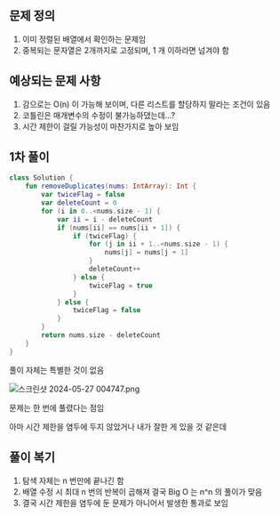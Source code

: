 ## 문제 정의

1. 이미 정렬된 배열에서 확인하는 문제임
2. 중복되는 문자열은 2개까지로 고정되며, 1 개 이하라면 넘겨야 함

## 예상되는 문제 사항

1. 감으로는 O(n) 이 가능해 보이며, 다른 리스트를 할당하지 말라는 조건이 있음
2. 코틀린은 매개변수의 수정이 불가능하댔는데…?
3. 시간 제한이 걸릴 가능성이 마찬가지로 높아 보임

## 1차 풀이

```kotlin
class Solution {
    fun removeDuplicates(nums: IntArray): Int {
        var twiceFlag = false
        var deleteCount = 0
        for (i in 0..<nums.size - 1) {
            var ii = i - deleteCount
            if (nums[ii] == nums[ii + 1]) {
                if (twiceFlag) {
                    for (j in ii + 1..<nums.size - 1) {
                        nums[j] = nums[j + 1]
                    }
                    deleteCount++
                } else {
                    twiceFlag = true
                }
            } else {
                twiceFlag = false
            }
        }
        return nums.size - deleteCount
    }
}
```

풀이 자체는 특별한 것이 없음

![스크린샷 2024-05-27 004747.png](https://prod-files-secure.s3.us-west-2.amazonaws.com/213ef69f-0d1e-4d21-9468-12fe04ca65b6/371e6a3b-ec2a-4209-8a49-273ae2d6c4bd/%EC%8A%A4%ED%81%AC%EB%A6%B0%EC%83%B7_2024-05-27_004747.png)

문제는 한 번에 풀렸다는 점임

아마 시간 제한을 염두에 두지 않았거나 내가 잘한 게 있을 것 같은데

## 풀이 복기

1. 탐색 자체는 n 번만에 끝나긴 함
2. 배열 수정 시 최대 n 번의 반복이 곱해져 결국 Big O 는 n^n 의 풀이가 맞음
3. 결국 시간 제한을 염두에 둔 문제가 아니어서 발생한 통과로 보임
